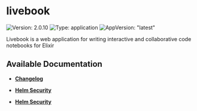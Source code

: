 # livebook

![Version: 2.0.10](https://img.shields.io/badge/Version-2.0.10-informational?style=flat-square) ![Type: application](https://img.shields.io/badge/Type-application-informational?style=flat-square) ![AppVersion: "latest"](https://img.shields.io/badge/AppVersion-"latest"-informational?style=flat-square)

Livebook is a web application for writing interactive and collaborative code notebooks for Elixir

## Available Documentation

- [**Changelog**](CHANGELOG)

- [**Helm Security**](container-security)

- [**Helm Security**](helm-security)

